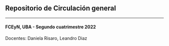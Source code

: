 ## Repositorio de Circulación general

-----
#### FCEyN, UBA - Segundo cuatrimestre 2022

Docentes: Daniela Risaro, Leandro Diaz

